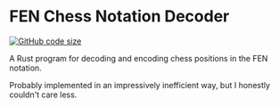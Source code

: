 # FEN Chess Notation Decoder
[![GitHub code size](https://img.shields.io/github/languages/code-size/theboiboi8/fen_chess_notation_decoder?style=for-the-badge&labelColor=000000&color=dfff00)](https://github.com/theboiboi8/fen_chess_notation_decoder)

A Rust program for decoding and encoding chess positions in the FEN notation.

Probably implemented in an impressively inefficient way, but I honestly couldn't care less.